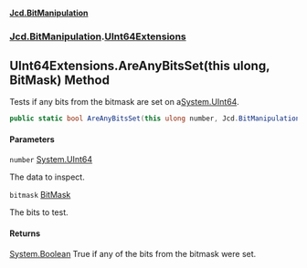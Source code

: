 #### [Jcd.BitManipulation](index.md 'index')

### [Jcd.BitManipulation](Jcd.BitManipulation.md 'Jcd.BitManipulation').[UInt64Extensions](Jcd.BitManipulation.UInt64Extensions.md 'Jcd.BitManipulation.UInt64Extensions')

## UInt64Extensions.AreAnyBitsSet(this ulong, BitMask) Method

Tests if any bits from the bitmask are set on a[System.UInt64](https://docs.microsoft.com/en-us/dotnet/api/System.UInt64 'System.UInt64').

```csharp
public static bool AreAnyBitsSet(this ulong number, Jcd.BitManipulation.BitMask bitmask);
```

#### Parameters

<a name='Jcd.BitManipulation.UInt64Extensions.AreAnyBitsSet(thisulong,Jcd.BitManipulation.BitMask).number'></a>

`number` [System.UInt64](https://docs.microsoft.com/en-us/dotnet/api/System.UInt64 'System.UInt64')

The data to inspect.

<a name='Jcd.BitManipulation.UInt64Extensions.AreAnyBitsSet(thisulong,Jcd.BitManipulation.BitMask).bitmask'></a>

`bitmask` [BitMask](Jcd.BitManipulation.BitMask.md 'Jcd.BitManipulation.BitMask')

The bits to test.

#### Returns

[System.Boolean](https://docs.microsoft.com/en-us/dotnet/api/System.Boolean 'System.Boolean')
True if any of the bits from the bitmask were set.